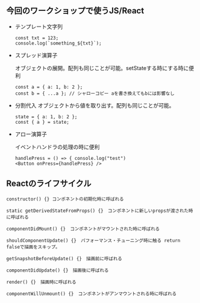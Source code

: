 ## 今回のワークショップで使うJS/React

- テンプレート文字列

  ```
  const txt = 123;
  console.log(`something_${txt}`);
  ```
  
  
- スプレッド演算子

  オブジェクトの展開。配列も同じことが可能。setStateする時にする時に便利
  ```
  const a = { a: 1, b: 2 }; 
  const b = { ...a }; // シャローコピー aを書き換えてもbには影響なし
  ```
  
- 分割代入
  オブジェクトから値を取り出す。配列も同じことが可能。
  ```
  state = { a: 1, b: 2 }; 
  const { a } = state;
  ```
  
- アロー演算子
   
  イベントハンドラの処理の時に便利
  ```
  handlePress = () => { console.log("test")
  <Button onPress={handlePress} />
  ```

## Reactのライフサイクル

```
constructor() {} コンポネントの初期化時に呼ばれる

static getDerivedStateFromProps() {}　コンポネントに新しいpropsが渡された時に呼ばれる

componentDidMount() {}　コンポネントがマウントされた時に呼ばれる

shouldComponentUpdate() {}　パフォーマンス・チューニング時に触る return falseで描画をスキップ。

getSnapshotBeforeUpdate() {}　描画前に呼ばれる

componentDidUpdate() {}　描画後に呼ばれる

render() {}　描画時に呼ばれる

componentWillUnmount() {}　コンポネントがアンマウントされる時に呼ばれる
```
